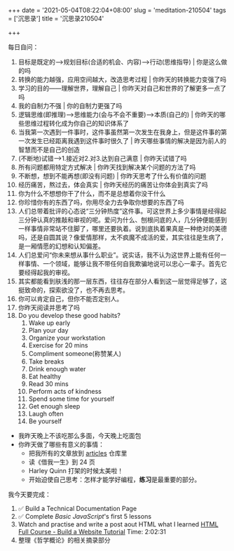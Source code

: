 +++
date = '2021-05-04T08:22:04+08:00'
slug = 'meditation-210504'
tags = ['沉思录']
title = '沉思录210504'

+++

每日自问：

1. 目标是既定的-->规划目标(合适的机会、内容)-->行动(思维指导) | 你是这么做的吗
2. 转换的能力越强，应用空间越大，改造思考过程 | 你昨天的转换能力变强了吗
3. 学习的目的——理解世界，理解自己 | 你昨天对自己和世界的了解更多一点了吗
4. 我的自制力不强 | 你的自制力更强了吗
5. 逻辑思维(即推理)-->思维能力(会与不会不重要)-->本质(自己的) | 你昨天的哪些思维过程转化成为你自己的知识体系了
6. 当我第一次遇到一件事时，这件事虽然第一次发生在我身上，但是这件事的第一次发生已经距离我遇到这件事时很久了 | 昨天哪些事情的解决是因为前人的智慧而不是自己的创造
7. (不断地)试错-->1.接近对2.对3.达到自己满意 | 你昨天试错了吗
8. 所有问题都用特定方式解决 | 你昨天找到解决某个问题的方法了吗
9. 不断想，想到不能再想(即没有问题) | 你昨天思考了什么有价值的问题
10. 经历痛苦，熬过去，体会真实 | 你昨天经历的痛苦让你体会到真实了吗
11. 你为什么不想想你干了什么，而不是总想着你没干什么
12. 你珍惜你有的东西了吗，你用尽全力去争取你想要的东西了吗
13. 人们总带着批评的心态说“三分钟热度”这件事。可这世界上多少事情是经得起三分钟认真的推敲和审视的呢。爱问为什么、刨根问底的人，几分钟便能感到一样事情非常站不住脚了，哪里还要执着。说到底执着果真是一种绝对的美德吗，还是自圆其说？像爱情那样，太不疯魔不成活的爱，其实往往是生病了，是一厢情愿的幻想和认知偏差。
14. 人们总爱问“你未来想从事什么职业”。说实话，我不认为这世界上能有任何一样事情、一个领域，能够让我不带任何自我欺骗地说可以忠心一辈子。首先它要经得起我的审视。
15. 其实都能看到肤浅的那一层东西，往往存在部分人看到这一层觉得足够了，这挺致命的，探索欲没了，也不再去思考。
16. 你可以肯定自己，但你不能否定别人。
17. 你昨天阅读并思考了吗
18. Do you develop these good habits?
    1. Wake up early
    2. Plan your day
    3. Organize your workstation
    4. Exercise for 20 mins
    5. Compliment someone(称赞某人)
    6. Take breaks
    7. Drink enough water
    8. Eat healthy
    9. Read 30 mins
    10. Perform acts of kindness
    11. Spend some time for yourself
    12. Get enough sleep
    13. Laugh often
    14. Be yourself

- 我昨天晚上不该吃那么多面，今天晚上吃面包
- 你昨天做了哪些有意义的事情：
  - 把我所有的文章放到 [articles](https://github.com/tianheg/articles) 仓库里
  - 读《借我一生》到 24 页
  - Harley Quinn 打架的时候太美啦！
  - 开始迫使自己思考：怎样才能学好编程，**练习**是最重要的部分。

我今天要完成：

1. :white_check_mark: Build a Technical Documentation Page
2. :white_check_mark: Complete _Basic JavaScript_'s first 5 lessons
3. Watch and practise and write a post aout HTML what I learned [HTML Full Course - Build a Website Tutorial](https://youtu.be/pQN-pnXPaVg) Time: 2:02:31
4. 整理《哲学概论》的相关摘录部分
